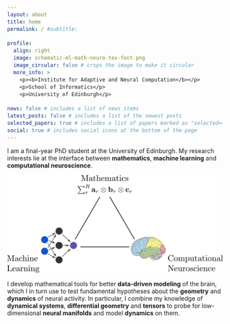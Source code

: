 ```yaml
---
layout: about
title: home
permalink: / #subtitle: 

profile:
  align: right
  image: schematic-ml-math-neuro-tex-font.png
  image_circular: false # crops the image to make it circular
  more_info: >
    <p><b>Institute for Adaptive and Neural Computation</b></p>
    <p>School of Informatics</p>
    <p>University of Edinburgh</p>

news: false # includes a list of news items
latest_posts: false # includes a list of the newest posts
selected_papers: true # includes a list of papers marked as "selected={true}"
social: true # includes social icons at the bottom of the page
---
```


I am a final-year PhD student at the University of Edinburgh. My research interests lie at the interface between **mathematics**, **machine learning** and **computational neuroscience**.

![math-neuro-ml](/assets/img/schematic-ml-math-neuro-tex-font.png)

I develop mathematical tools for better **data-driven modeling** of the brain, which I in turn use to test fundamental hypotheses about the **geometry** and **dynamics** of neural activity. In particular, I combine my knowledge of **dynamical systems**, **differential geometry** and **tensors** to probe for low-dimensional **neural manifolds** and model **dynamics** on them.

